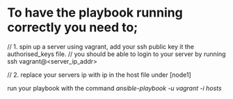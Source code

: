# To have the playbook running correctly you need to;

// 1. spin up a server using vagrant, add your ssh public key it the authorised_keys file. 
// you should be able to login to your server by running ssh vagrant@<server_ip_addr>

// 2. replace your servers ip with ip in the host file under [node1]

run your playbook with the command *ansible-playbook <the playbook> -u vagrant -i hosts*
